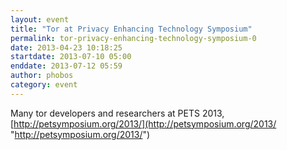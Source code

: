 ```yaml
---
layout: event
title: "Tor at Privacy Enhancing Technology Symposium"
permalink: tor-privacy-enhancing-technology-symposium-0
date: 2013-04-23 10:18:25
startdate: 2013-07-10 05:00
enddate: 2013-07-12 05:59
author: phobos
category: event
---
```


Many tor developers and researchers at PETS 2013, [http://petsymposium.org/2013/](http://petsymposium.org/2013/ "http://petsymposium.org/2013/")
